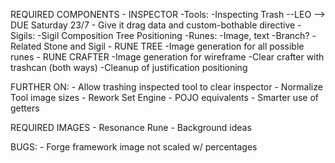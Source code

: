 


REQUIRED COMPONENTS
	- INSPECTOR
		-Tools:
			-Inspecting Trash --LEO --> DUE Saturday 23/7 
				- Give it drag data and custom-bothable directive
		-Sigils:
			-Sigil Composition Tree Positioning
		-Runes:
			-Image, text
			-Branch?
			-Related Stone and Sigil
	- RUNE TREE
		-Image generation for all possible runes
	- RUNE CRAFTER
		-Image generation for wireframe
		-Clear crafter with trashcan (both ways)
		-Cleanup of justification positioning		


FURTHER ON:
	- Allow trashing inspected tool to clear inspector
	- Normalize Tool image sizes
	- Rework Set Engine
		- POJO equivalents
		- Smarter use of getters

REQUIRED IMAGES
	- Resonance Rune
	- Background ideas

BUGS:
	- Forge framework image not scaled w/ percentages